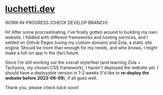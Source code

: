 # [luchetti.dev](https://luchetti.dev)

WORK-IN-PROGRESS (CHECK DEVELOP BRANCH)

Hi! After some procrastinating, I've finally gotten around to building my own website. I fiddled with different frameworks and hosting services, and I settled on
Github Pages (using my custom domain) and Zola, a static site engine. Should be more than enough for my needs, and who knows, I might make a full-on app in the (far) future.

Since I'm still working out the overall style/feel (and learning Zola + Tachyons, my chosen CSS framework), I haven't deployed the website yet.
I should have a deployable version in 1-2 weeks (I'd like to **re-deploy the website before 2023-06-09**), if all goes well.

Thank you, please check back soon!
